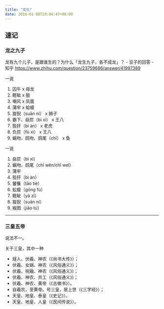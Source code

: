 ```yaml
---
title: "文化"
date: 2018-01-08T23:04:47+08:00
---
```


## 速记

### 龙之九子

龙有九个儿子，是跟谁生的？为什么「龙生九子，各不成龙」？ - 豆子的回答 - 知乎
https://www.zhihu.com/question/23759686/answer/41997389

一说

1. 囚牛 x 母龙
1. 睚眦 x 狼
1. 嘲风 x 凤凰
1. 蒲牢 x 蛤蟆
1. 狻猊（suān ní） x 狮子
1. 霸下、赑屃（bì xì） x 王八
1. 狴犴（bì àn） x 老虎
1. 负屃（fù xì） x 王八
1. 螭吻、鸱吻、鸱尾（chī） x 鱼

一说

1. 赑屃（bì xì）
1. 螭吻、鸱尾（chī wěn/chī weǐ）
1. 蒲牢
1. 狴犴（bì àn）
1. 饕餮（tāo tiè）
1. 蚣蝮（gōng fù）
1. 睚眦（yá zī）
1. 狻猊（suān ní）
1. 椒图（jiāo tú）

<!--more-->
---

### 三皇五帝

说法不一。

关于三皇，其中一种

- 燧人、伏羲、神农（《尚书大传》）； 
- 伏羲、女娲、神农（《风俗通义》）； 
- 伏羲、祝融、神农（《风俗通义》)； 
- 伏羲、神农、共工（《风俗通义》)； 　　 
- 伏羲、神农、黄帝（《古微书》）。 
- 自羲农，至黄帝。号三皇，居上世（《三字经》）； 　　 
- 天皇、地皇、泰皇（《史记》）。 　　 
- 天皇、地皇、人皇（《民间传说》）。 

